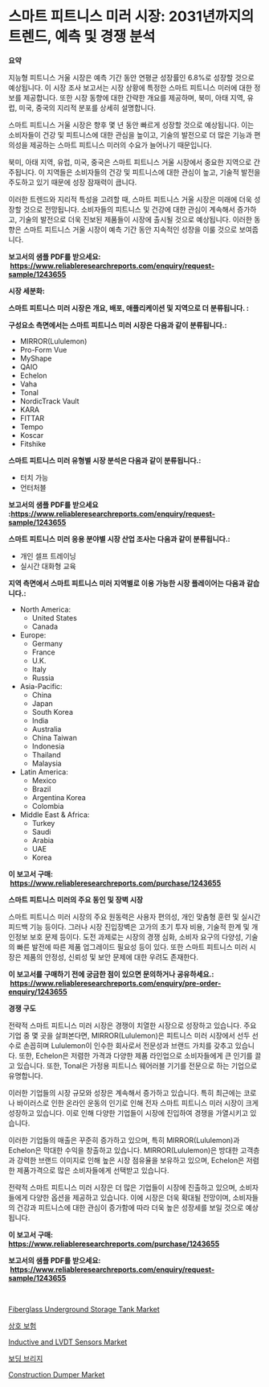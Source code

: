 <p><h1>스마트 피트니스 미러 시장: 2031년까지의 트렌드, 예측 및 경쟁 분석</h1></p><p><strong>요약</strong></p>
<p><p>지능형 피트니스 거울 시장은 예측 기간 동안 연평균 성장률인 6.8%로 성장할 것으로 예상됩니다. 이 시장 조사 보고서는 시장 상황에 특정한 스마트 피트니스 미러에 대한 정보를 제공합니다. 또한 시장 동향에 대한 간략한 개요를 제공하며, 북미, 아태 지역, 유럽, 미국, 중국의 지리적 분포를 상세히 설명합니다.</p><p>스마트 피트니스 거울 시장은 향후 몇 년 동안 빠르게 성장할 것으로 예상됩니다. 이는 소비자들이 건강 및 피트니스에 대한 관심을 높이고, 기술의 발전으로 더 많은 기능과 편의성을 제공하는 스마트 피트니스 미러의 수요가 늘어나기 때문입니다.</p><p>북미, 아태 지역, 유럽, 미국, 중국은 스마트 피트니스 거울 시장에서 중요한 지역으로 간주됩니다. 이 지역들은 소비자들의 건강 및 피트니스에 대한 관심이 높고, 기술적 발전을 주도하고 있기 때문에 성장 잠재력이 큽니다.</p><p>이러한 트렌드와 지리적 특성을 고려할 때, 스마트 피트니스 거울 시장은 미래에 더욱 성장할 것으로 전망됩니다. 소비자들의 피트니스 및 건강에 대한 관심이 계속해서 증가하고, 기술의 발전으로 더욱 진보된 제품들이 시장에 출시될 것으로 예상됩니다. 이러한 동향은 스마트 피트니스 거울 시장이 예측 기간 동안 지속적인 성장을 이룰 것으로 보여줍니다.</p></p>
<p><strong>보고서의 샘플 PDF를 받으세요: &nbsp;<a href="https://www.reliableresearchreports.com/enquiry/request-sample/1243655">https://www.reliableresearchreports.com/enquiry/request-sample/1243655</a></strong></p>
<p><strong>시장 세분화:</strong></p>
<p><strong> 스마트 피트니스 미러 시장은 개요, 배포, 애플리케이션 및 지역으로 더 분류됩니다. :</strong></p>
<p><strong>구성요소 측면에서는 스마트 피트니스 미러 시장은 다음과 같이 분류됩니다.:</strong></p>
<p><ul><li>MIRROR(Lululemon)</li><li>Pro-Form Vue</li><li>MyShape</li><li>QAIO</li><li>Echelon</li><li>Vaha</li><li>Tonal</li><li>NordicTrack Vault</li><li>KARA</li><li>FITTAR</li><li>Tempo</li><li>Koscar</li><li>Fitshike</li></ul></p>
<p><strong> 스마트 피트니스 미러 유형별 시장 분석은 다음과 같이 분류됩니다.:</strong></p>
<p><ul><li>터치 가능</li><li>언터처블</li></ul></p>
<p><strong>보고서의 샘플 PDF를 받으세요 :<a href="https://www.reliableresearchreports.com/enquiry/request-sample/1243655">https://www.reliableresearchreports.com/enquiry/request-sample/1243655</a></strong></p>
<p><strong> 스마트 피트니스 미러 응용 분야별 시장 산업 조사는 다음과 같이 분류됩니다.:</strong></p>
<p><ul><li>개인 셀프 트레이닝</li><li>실시간 대화형 교육</li></ul></p>
<p><strong>지역 측면에서 스마트 피트니스 미러 지역별로 이용 가능한 시장 플레이어는 다음과 같습니다.:</strong></p>
<p><ul>
    <li>
        North America:
        <ul>
            <li>United States</li>
            <li>Canada</li>
        </ul>
    </li>
    <li>
        Europe:
        <ul>
            <li>Germany</li>
            <li>France</li>
            <li>U.K.</li>
            <li>Italy</li>
            <li>Russia</li>
        </ul>
    </li>
    <li>
        Asia-Pacific:
        <ul>
            <li>China</li>
            <li>Japan</li>
            <li>South Korea</li>
            <li>India</li>
            <li>Australia</li>
            <li>China Taiwan</li>
            <li>Indonesia</li>
            <li>Thailand</li>
            <li>Malaysia</li>
        </ul>
    </li>
    <li>
        Latin America:
        <ul>
            <li>Mexico</li>
            <li>Brazil</li>
            <li>Argentina Korea</li>
            <li>Colombia</li>
        </ul>
    </li>
    <li>
        Middle East & Africa:
        <ul>
            <li>Turkey</li>
            <li>Saudi</li>
            <li>Arabia</li>
            <li>UAE</li>
            <li>Korea</li>
        </ul>
    </li>
    </ul></p>
<p><strong>이 보고서 구매: &nbsp;<a href="https://www.reliableresearchreports.com/purchase/1243655">https://www.reliableresearchreports.com/purchase/1243655</a></strong></p>
<p><strong>스마트 피트니스 미러의 주요 동인 및 장벽 시장</strong></p>
<p><p>스마트 피트니스 미러 시장의 주요 원동력은 사용자 편의성, 개인 맞춤형 훈련 및 실시간 피드백 기능 등이다. 그러나 시장 진입장벽은 고가의 초기 투자 비용, 기술적 한계 및 개인정보 보호 문제 등이다. 도전 과제로는 시장의 경쟁 심화, 소비자 요구의 다양성, 기술의 빠른 발전에 따른 제품 업그레이드 필요성 등이 있다. 또한 스마트 피트니스 미러 시장은 제품의 안정성, 신뢰성 및 보안 문제에 대한 우려도 존재한다.</p></p>
<p><strong>이 보고서를 구매하기 전에 궁금한 점이 있으면 문의하거나 공유하세요.: &nbsp;<a href="https://www.reliableresearchreports.com/enquiry/pre-order-enquiry/1243655">https://www.reliableresearchreports.com/enquiry/pre-order-enquiry/1243655</a></strong></p>
<p><strong>경쟁 구도</strong></p>
<p><p>전략적 스마트 피트니스 미러 시장은 경쟁이 치열한 시장으로 성장하고 있습니다. 주요 기업 중 몇 곳을 살펴본다면, MIRROR(Lululemon)은 피트니스 미러 시장에서 선두 선수로 손꼽히며 Lululemon이 인수한 회사로서 전문성과 브랜드 가치를 갖추고 있습니다. 또한, Echelon은 저렴한 가격과 다양한 제품 라인업으로 소비자들에게 큰 인기를 끌고 있습니다. 또한, Tonal은 가정용 피트니스 웨어러블 기기를 전문으로 하는 기업으로 유명합니다.</p><p>이러한 기업들의 시장 규모와 성장은 계속해서 증가하고 있습니다. 특히 최근에는 코로나 바이러스로 인한 온라인 운동의 인기로 인해 전자 스마트 피트니스 미러 시장이 크게 성장하고 있습니다. 이로 인해 다양한 기업들이 시장에 진입하여 경쟁을 가열시키고 있습니다.</p><p>이러한 기업들의 매출은 꾸준히 증가하고 있으며, 특히 MIRROR(Lululemon)과 Echelon은 막대한 수익을 창출하고 있습니다. MIRROR(Lululemon)은 방대한 고객층과 강력한 브랜드 이미지로 인해 높은 시장 점유율을 보유하고 있으며, Echelon은 저렴한 제품가격으로 많은 소비자들에게 선택받고 있습니다.</p><p>전략적 스마트 피트니스 미러 시장은 더 많은 기업들이 시장에 진출하고 있으며, 소비자들에게 다양한 옵션을 제공하고 있습니다. 이에 시장은 더욱 확대될 전망이며, 소비자들의 건강과 피트니스에 대한 관심이 증가함에 따라 더욱 높은 성장세를 보일 것으로 예상됩니다.</p></p>
<p><strong>이 보고서 구매: &nbsp; <a href="https://www.reliableresearchreports.com/purchase/1243655">https://www.reliableresearchreports.com/purchase/1243655</a></strong></p>
<p><strong>보고서의 샘플 PDF를 받으세요: &nbsp;<a href="https://www.reliableresearchreports.com/enquiry/request-sample/1243655">https://www.reliableresearchreports.com/enquiry/request-sample/1243655</a></strong><strong></strong></p>
<p>&nbsp;</p>
<p><p><a href="https://view.publitas.com/reportprime-1/fiberglass-underground-storage-tank-market-centers-on-aspects-such-as-market-growth-market-share-market-opportunity-and-projected-forecasts-spanning-from-2024-to-2031/">Fiberglass Underground Storage Tank Market</a></p><p><a href="https://github.com/bunxhcci35271755/Market-Research-Report-List-1/blob/main/219805513660.md">상호 보험</a></p><p><a href="https://github.com/derrinmiltonellis35gcl/Market-Research-Report-List-2/blob/main/inductive-and-lvdt-sensors-market.md">Inductive and LVDT Sensors Market</a></p><p><a href="https://medium.com/@rudyswaniafgwski56664/%ED%83%91%EC%8A%B9-%EB%B8%8C%EB%A6%AC%EC%A7%80-%EC%8B%9C%EC%9E%A5-%EC%8B%9C%EC%9E%A5-cagr-%EC%8B%9C%EC%9E%A5-%EB%8F%99%ED%96%A5-%EB%B0%8F-%EC%84%B1%EC%9E%A5-%EC%A0%84%EB%9E%B5%EC%97%90-%EB%8C%80%ED%95%9C-%ED%86%B5%EC%B0%B0%EB%A0%A5-59df7986194e">보딩 브리지</a></p><p><a href="https://issuu.com/reportprime-2/docs/construction-dumper-market-size-2030.pptx">Construction Dumper Market</a></p></p>